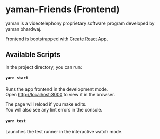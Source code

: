 # yaman-Friends (Frontend)

yaman is a videotelephony proprietary software program developed by yaman bhardwaj.

Frontend is bootstrapped with [Create React App](https://github.com/facebook/create-react-app).

## Available Scripts

In the project directory, you can run:

#### `yarn start`
Runs the app frontend in the development mode.\
Open [http://localhost:3000](http://localhost:3000) to view it in the browser.

The page will reload if you make edits.\
You will also see any lint errors in the console.

#### `yarn test`
Launches the test runner in the interactive watch mode.